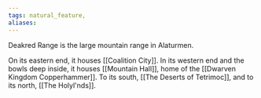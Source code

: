 ```yaml
---
tags: natural_feature,
aliases:
---
```


Deakred Range is the large mountain range in Alaturmen. 

On its eastern end, it houses [[Coalition City]]. 
In its western end and the bowls deep inside, it houses [[Mountain Hall]], home of the [[Dwarven Kingdom Copperhammer]]. 
To its south, [[The Deserts of Tetrimoc]], and to its north, [[The Holyl'nds]].